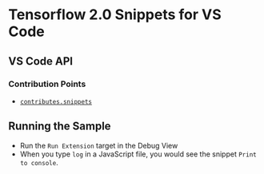 # Tensorflow 2.0 Snippets for VS Code



## VS Code API

### Contribution Points

- [`contributes.snippets`](https://code.visualstudio.com/api/references/contribution-points#contributes.snippets)

## Running the Sample

- Run the `Run Extension` target in the Debug View
- When you type `log` in a JavaScript file, you would see the snippet `Print to console`.